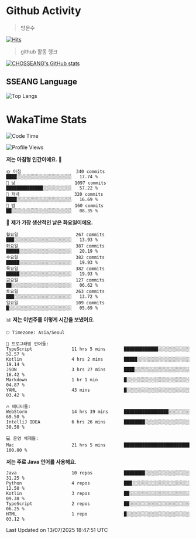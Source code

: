 <!--
**CHOSSEANG/CHOSSEANG** is a ✨ _special_ ✨ repository because its `README.md` (this file) appears on your GitHub profile.

Here are some ideas to get you started:

- 🔭 I’m currently working on ...
- 🌱 I’m currently learning ...
- 👯 I’m looking to collaborate on ...
- 🤔 I’m looking for help with ...
- 💬 Ask me about ...
- 📫 How to reach me: ...
- 😄 Pronouns: ...
- ⚡ Fun fact: ...
-->

# Github Activity
> 방문수

[![Hits](https://hits.seeyoufarm.com/api/count/incr/badge.svg?url=https%3A%2F%2Fgithub.com%2FCHOSSEANG&count_bg=%238AED3E&title_bg=%23495358&icon=electron.svg&icon_color=%23E7E7E7&title=CHOSSEANG&edge_flat=false)](https://hits.seeyoufarm.com)
> github 활동 랭크

[![CHOSSEANG's GitHub stats](https://github-readme-stats.vercel.app/api?username=CHOSSEANG)](https://github.com/CHOSSEANG/github-readme-stats)

## SSEANG Language
![Top Langs](https://github-readme-stats.vercel.app/api/top-langs/?username=CHOSSEANG&layout=compact)

# WakaTime Stats

<!--START_SECTION:waka-->
![Code Time](http://img.shields.io/badge/Code%20Time-767%20hrs%2028%20mins-blue)

![Profile Views](http://img.shields.io/badge/Profile%20Views-0-blue)

**저는 아침형 인간이에요. 🐤** 

```text
🌞 아침                     340 commits         ████░░░░░░░░░░░░░░░░░░░░░   17.74 % 
🌆 낮　                     1097 commits        ██████████████░░░░░░░░░░░   57.22 % 
🌃 저녁                     320 commits         ████░░░░░░░░░░░░░░░░░░░░░   16.69 % 
🌙 밤　                     160 commits         ██░░░░░░░░░░░░░░░░░░░░░░░   08.35 % 
```
📅 **제가 가장 생산적인 날은 화요일이에요.** 

```text
월요일                      267 commits         ███░░░░░░░░░░░░░░░░░░░░░░   13.93 % 
화요일                      387 commits         █████░░░░░░░░░░░░░░░░░░░░   20.19 % 
수요일                      382 commits         █████░░░░░░░░░░░░░░░░░░░░   19.93 % 
목요일                      382 commits         █████░░░░░░░░░░░░░░░░░░░░   19.93 % 
금요일                      127 commits         ██░░░░░░░░░░░░░░░░░░░░░░░   06.62 % 
토요일                      263 commits         ███░░░░░░░░░░░░░░░░░░░░░░   13.72 % 
일요일                      109 commits         █░░░░░░░░░░░░░░░░░░░░░░░░   05.69 % 
```


📊 **저는 이번주를 이렇게 시간을 보냈어요.** 

```text
🕑︎ Timezone: Asia/Seoul

💬 프로그래밍 언어들: 
TypeScript               11 hrs 5 mins       █████████████░░░░░░░░░░░░   52.57 % 
Kotlin                   4 hrs 2 mins        █████░░░░░░░░░░░░░░░░░░░░   19.14 % 
JSON                     3 hrs 27 mins       ████░░░░░░░░░░░░░░░░░░░░░   16.42 % 
Markdown                 1 hr 1 min          █░░░░░░░░░░░░░░░░░░░░░░░░   04.87 % 
YAML                     43 mins             █░░░░░░░░░░░░░░░░░░░░░░░░   03.42 % 

🔥 에디터들: 
WebStorm                 14 hrs 39 mins      █████████████████░░░░░░░░   69.50 % 
IntelliJ IDEA            6 hrs 26 mins       ████████░░░░░░░░░░░░░░░░░   30.50 % 

💻 운영 체제들: 
Mac                      21 hrs 5 mins       █████████████████████████   100.00 % 
```

**저는 주로 Java 언어를 사용해요.** 

```text
Java                     10 repos            ████████░░░░░░░░░░░░░░░░░   31.25 % 
Python                   4 repos             ███░░░░░░░░░░░░░░░░░░░░░░   12.50 % 
Kotlin                   3 repos             ██░░░░░░░░░░░░░░░░░░░░░░░   09.38 % 
TypeScript               2 repos             ██░░░░░░░░░░░░░░░░░░░░░░░   06.25 % 
HTML                     1 repo              █░░░░░░░░░░░░░░░░░░░░░░░░   03.12 % 
```




 Last Updated on 13/07/2025 18:47:51 UTC
<!--END_SECTION:waka-->
